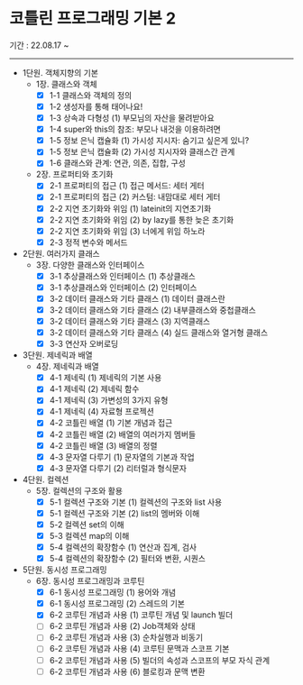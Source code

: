# 코틀린 프로그래밍 기본 2
기간 : 22.08.17 ~

---

- 1단원. 객체지향의 기본
    - 1장. 클래스와 객체
        - [x] 1-1 클래스와 객체의 정의
        - [x] 1-2 생성자를 통해 태어나요!
        - [x] 1-3 상속과 다형성 (1) 부모님의 자산을 물려받아요
        - [x] 1-4 super와 this의 참조: 부모나 내것을 이용하려면
        - [x] 1-5 정보 은닉 캡슐화 (1) 가시성 지시자: 숨기고 싶은게 있니?
        - [x] 1-5 정보 은닉 캡슐화 (2) 가시성 지시자와 클래스간 관계
        - [x] 1-6 클래스와 관계: 연관, 의존, 집합, 구성
    - 2장. 프로퍼티와 초기화
        - [x] 2-1 프로퍼티의 접근 (1) 접근 메서드: 세터 게터
        - [x] 2-1 프로퍼티의 접근 (2) 커스텀: 내맘대로 세터 게터
        - [x] 2-2 지연 초기화와 위임 (1) lateinit의 지연초기화
        - [x] 2-2 지연 초기화와 위임 (2) by lazy를 통한 늦은 초기화
        - [x] 2-2 지연 초기화와 위임 (3) 너에게 위임 하노라
        - [x] 2-3 정적 변수와 메서드
- 2단원. 여러가지 클래스
    - 3장. 다양한 클래스와 인터페이스
        - [x] 3-1 추상클래스와 인터페이스 (1) 추상클래스
        - [x] 3-1 추상클래스와 인터페이스 (2) 인터페이스
        - [x] 3-2 데이터 클래스와 기타 클래스 (1) 데이터 클래스란
        - [x] 3-2 데이터 클래스와 기타 클래스 (2) 내부클래스와 중첩클래스
        - [x] 3-2 데이터 클래스와 기타 클래스 (3) 지역클래스
        - [x] 3-2 데이터 클래스와 기타 클래스 (4) 실드 클래스와 열거형 클래스
        - [x] 3-3 연산자 오버로딩
- 3단원. 제네릭과 배열
    - 4장. 제네릭과 배열
        - [x] 4-1 제네릭 (1) 제네릭의 기본 사용
        - [x] 4-1 제네릭 (2) 제네릭 함수
        - [x] 4-1 제네릭 (3) 가변성의 3가지 유형
        - [x] 4-1 제네릭 (4) 자료형 프로젝션
        - [x] 4-2 코틀린 배열 (1) 기본 개념과 접근
        - [x] 4-2 코틀린 배열 (2) 배열의 여러가지 멤버들
        - [x] 4-2 코틀린 배열 (3) 배열의 정렬
        - [x] 4-3 문자열 다루기 (1) 문자열의 기본과 작업
        - [x] 4-3 문자열 다루기 (2) 리터럴과 형식문자
- 4단원. 컬렉션
    - 5장. 컬렉션의 구조와 활용
        - [x] 5-1 컬렉션 구조와 기본 (1) 컬렉션의 구조와 list 사용
        - [x] 5-1 컬렉션 구조와 기본 (2) list의 멤버와 이해
        - [x] 5-2 컬렉션 set의 이해
        - [x] 5-3 컬렉션 map의 이해
        - [x] 5-4 컬렉션의 확장함수 (1) 연산과 집계, 검사
        - [x] 5-4 컬렉션의 확장함수 (2) 필터와 변환, 시퀀스
- 5단원. 동시성 프로그래밍
    - 6장. 동시성 프로그래밍과 코루틴
        - [x] 6-1 동시성 프로그래밍 (1) 용어와 개념
        - [x] 6-1 동시성 프로그래밍 (2) 스레드의 기본
        - [x] 6-2 코루틴 개념과 사용 (1) 코루틴 개념 및 launch 빌더
        - [ ] 6-2 코루틴 개념과 사용 (2) Job객체와 상태
        - [ ] 6-2 코루틴 개념과 사용 (3) 순차실행과 비동기
        - [ ] 6-2 코루틴 개념과 사용 (4) 코루틴 문맥과 스코프 기본
        - [ ] 6-2 코루틴 개념과 사용 (5) 빌더의 속성과 스코프의 부모 자식 관계
        - [ ] 6-2 코루틴 개념과 사용 (6) 블로킹과 문맥 변환